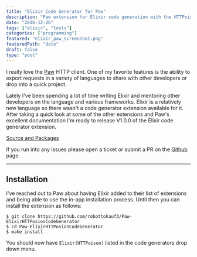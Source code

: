 ```yaml
---
title: "Elixir Code Generator for Paw"
description: "Paw extension for Elixir code generation with the HTTPoison library."
date: "2016-12-26"
tags: ["elixir", "tools"]
categories: ["programming"]
featured: "elixir_paw_screenshot.png"
featuredPath: "date"
draft: false
type: "post"
---
```


I really love the [Paw](http://paw.cloud) HTTP client.  One of my favorite features is the ability to export requests in a variety of languages to share with other developers or drop into a quick project.

Lately I've been spending a lot of time writing Elixir and mentoring other developers on the language and various frameworks. Elixir is a relatively new language so there wasn't a code generator extension available for it. After taking a quick look at some of the other extensions and Paw's excellent documentation I'm ready to release V1.0.0 of the Elixir code generator extension.

[Source and Packages](https://github.com/robottokauf3/Paw-ElixirHTTPosionCodeGenerator)

If you run into any issues please open a ticket or submit a PR on the [Github](https://github.com/robottokauf3/Paw-ElixirHTTPosionCodeGenerator/issues) page.

------------------

## Installation 

I've reached out to Paw about having Elixir added to their list of extensions and being able to use the in-app installation process.  Until then you can install the extension as follows:

```shell
$ git clone https://github.com/robottokauf3/Paw-ElixirHTTPosionCodeGenerator
$ cd Paw-ElixirHTTPosionCodeGenerator
$ make install
```

You should now have `Elixir(HTTPoison)` listed in the code generators drop down menu.
